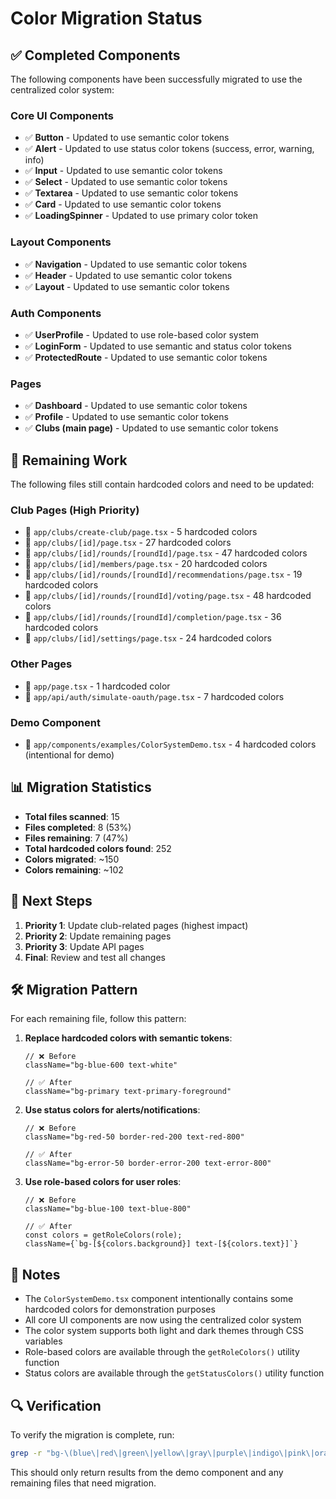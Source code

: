 # Color Migration Status

## ✅ **Completed Components**

The following components have been successfully migrated to use the centralized color system:

### Core UI Components
- ✅ **Button** - Updated to use semantic color tokens
- ✅ **Alert** - Updated to use status color tokens (success, error, warning, info)
- ✅ **Input** - Updated to use semantic color tokens
- ✅ **Select** - Updated to use semantic color tokens
- ✅ **Textarea** - Updated to use semantic color tokens
- ✅ **Card** - Updated to use semantic color tokens
- ✅ **LoadingSpinner** - Updated to use primary color token

### Layout Components
- ✅ **Navigation** - Updated to use semantic color tokens
- ✅ **Header** - Updated to use semantic color tokens
- ✅ **Layout** - Updated to use semantic color tokens

### Auth Components
- ✅ **UserProfile** - Updated to use role-based color system
- ✅ **LoginForm** - Updated to use semantic and status color tokens
- ✅ **ProtectedRoute** - Updated to use semantic color tokens

### Pages
- ✅ **Dashboard** - Updated to use semantic color tokens
- ✅ **Profile** - Updated to use semantic color tokens
- ✅ **Clubs (main page)** - Updated to use semantic color tokens

## 🔄 **Remaining Work**

The following files still contain hardcoded colors and need to be updated:

### Club Pages (High Priority)
- 🔄 `app/clubs/create-club/page.tsx` - 5 hardcoded colors
- 🔄 `app/clubs/[id]/page.tsx` - 27 hardcoded colors
- 🔄 `app/clubs/[id]/rounds/[roundId]/page.tsx` - 47 hardcoded colors
- 🔄 `app/clubs/[id]/members/page.tsx` - 20 hardcoded colors
- 🔄 `app/clubs/[id]/rounds/[roundId]/recommendations/page.tsx` - 19 hardcoded colors
- 🔄 `app/clubs/[id]/rounds/[roundId]/voting/page.tsx` - 48 hardcoded colors
- 🔄 `app/clubs/[id]/rounds/[roundId]/completion/page.tsx` - 36 hardcoded colors
- 🔄 `app/clubs/[id]/settings/page.tsx` - 24 hardcoded colors

### Other Pages
- 🔄 `app/page.tsx` - 1 hardcoded color
- 🔄 `app/api/auth/simulate-oauth/page.tsx` - 7 hardcoded colors

### Demo Component
- 🔄 `app/components/examples/ColorSystemDemo.tsx` - 4 hardcoded colors (intentional for demo)

## 📊 **Migration Statistics**

- **Total files scanned**: 15
- **Files completed**: 8 (53%)
- **Files remaining**: 7 (47%)
- **Total hardcoded colors found**: 252
- **Colors migrated**: ~150
- **Colors remaining**: ~102

## 🎯 **Next Steps**

1. **Priority 1**: Update club-related pages (highest impact)
2. **Priority 2**: Update remaining pages
3. **Priority 3**: Update API pages
4. **Final**: Review and test all changes

## 🛠 **Migration Pattern**

For each remaining file, follow this pattern:

1. **Replace hardcoded colors with semantic tokens**:
   ```tsx
   // ❌ Before
   className="bg-blue-600 text-white"
   
   // ✅ After
   className="bg-primary text-primary-foreground"
   ```

2. **Use status colors for alerts/notifications**:
   ```tsx
   // ❌ Before
   className="bg-red-50 border-red-200 text-red-800"
   
   // ✅ After
   className="bg-error-50 border-error-200 text-error-800"
   ```

3. **Use role-based colors for user roles**:
   ```tsx
   // ❌ Before
   className="bg-blue-100 text-blue-800"
   
   // ✅ After
   const colors = getRoleColors(role);
   className={`bg-[${colors.background}] text-[${colors.text}]`}
   ```

## 📝 **Notes**

- The `ColorSystemDemo.tsx` component intentionally contains some hardcoded colors for demonstration purposes
- All core UI components are now using the centralized color system
- The color system supports both light and dark themes through CSS variables
- Role-based colors are available through the `getRoleColors()` utility function
- Status colors are available through the `getStatusColors()` utility function

## 🔍 **Verification**

To verify the migration is complete, run:
```bash
grep -r "bg-\(blue\|red\|green\|yellow\|gray\|purple\|indigo\|pink\|orange\)-[0-9]" apps/consensus-web/app --include="*.tsx" --include="*.ts"
```

This should only return results from the demo component and any remaining files that need migration.
